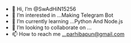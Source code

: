 - 👋 Hi, I’m @SwAdHiN15256
- 👀 I’m interested in ...Making Telegram Bot
- 🌱 I’m currently learning ...Python And Node.js
- 💞️ I’m looking to collaborate on ...
- 📫 How to reach me ...parhibapun@gmail.com

<!---
SwAdHiN15256/SwAdHiN15256 is a ✨ special ✨ repository because its `README.md` (this file) appears on your GitHub profile.
You can click the Preview link to take a look at your changes.
--->
